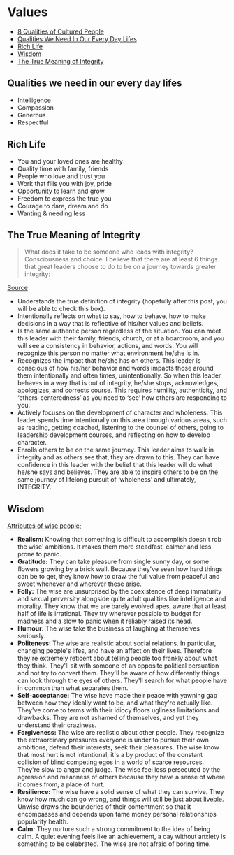 # Values

* [8 Qualities of Cultured People](#8-qualities-of-cultured-people)
* [Qualities We Need In Our Every Day Lifes](#qualities-we-need-in-our-every-day-lifes)
* [Rich Life](#rich-life)
* [Wisdom](#wisdom)
* [The True Meaning of Integrity](#the-true-meaning-of-integrity)

## Qualities we need in our every day lifes

* Intelligence
* Compassion
* Generous
* Respectful

## Rich Life

* You and your loved ones are healthy
* Quality time with family, friends
* People who love and trust you
* Work that fills you with joy, pride
* Opportunity to learn and grow
* Freedom to express the true you
* Courage to dare, dream and do
* Wanting & needing less

## The True Meaning of Integrity

> What does it take to be someone who leads with integrity? Consciousness and choice. I believe that there are at least 6 things that great leaders choose to do to be on a journey towards greater integrity:

[Source](https://www.huffingtonpost.com/soyoung-kang/the-true-meaning-of-integ_b_11273420.html)

* Understands the true definition of integrity (hopefully after this post, you will be able to check this box).
* Intentionally reflects on what to say, how to behave, how to make decisions in a way that is reflective of his/her values and beliefs.
* Is the same authentic person regardless of the situation. You can meet this leader with their family, friends, church, or at a boardroom, and you will see a consistency in behavior, actions, and words. You will recognize this person no matter what environment he/she is in.
* Recognizes the impact that he/she has on others. This leader is conscious of how his/her behavior and words impacts those around them intentionally and often times, unintentionally. So when this leader behaves in a way that is out of integrity, he/she stops, acknowledges, apologizes, and corrects course. This requires humility, authenticity, and ‘others-centeredness’ as you need to ‘see’ how others are responding to you.
* Actively focuses on the development of character and wholeness. This leader spends time intentionally on this area through various areas, such as reading, getting coached, listening to the counsel of others, going to leadership development courses, and reflecting on how to develop character.
* Enrolls others to be on the same journey. This leader aims to walk in integrity and as others see that, they are drawn to this. They can have confidence in this leader with the belief that this leader will do what he/she says and believes. They are able to inspire others to be on the same journey of lifelong pursuit of ‘wholeness’ and ultimately, INTEGRITY.

## Wisdom

[Attributes of wise people;](https://www.youtube.com/watch?v=ox8XlcUppbo)

* **Realism:** Knowing that something is difficult to accomplish doesn't rob the wise' ambitions. It makes them more steadfast, calmer and less prone to panic.
* **Gratitude:** They can take pleasure from single sunny day, or some flowers growing by a brick wall. Because they've seen how hard things can be to get, they know how to draw the full value from peaceful and sweet whenever and wherever these arise.
* **Folly:** The wise are unsurprised by the coexistence of deep immaturity and sexual perversity alongside quite adult qualities like intelligence and morality. They know that we are barely evolved apes, aware that at least half of life is irrational. They try wherever possible to budget for madness and a slow to panic when it reliably raised its head.
* **Humour:** The wise take the business of laughing at themselves seriously.
* **Politeness:** The wise are realistic about social relations. In particular, changing people's lifes, and have an affect on their lives. Therefore they're extremely reticent about telling people too frankly about what they think. They'll sit with someone of an opposite political persuation and not try to convert them. They'll be aware of how differently things can look through the eyes of others. They'll search for what people have in common than what separates them.
* **Self-acceptance:** The wise have made their peace with yawning gap between how they ideally want to be, and what they're actually like. They've come to terms with their idiocy floors ugliness limitations and drawbacks. They are not ashamed of themselves, and yet they understand their craziness.
* **Forgiveness:** The wise are realistic about other people. They recognize the extraordinary pressures everyone is under to pursue their own ambitions, defend their interests, seek their pleasures. The wise know that most hurt is not intentional, it's a by product of the constant collision of blind competing egos in a world of scarce resources. They're slow to anger and judge. The wise feel less persecuted by the agression and meanness of others because they have a sense of where it comes from; a place of hurt.
* **Resilience:** The wise have a solid sense of what they can survive. They know how much can go wrong, and things will still be just about liveble. Unwise draws the bounderies of their contentment so that it encompasses and depends upon fame money personal relationships popularity health.
* **Calm:** They nurture such a strong commitment to the idea of being calm. A quiet evening feels like an achievement, a day without anxiety is something to be celebrated. The wise are not afraid of boring time.

